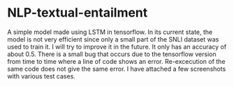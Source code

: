 # NLP-textual-entailment
A simple model made using LSTM in tensorflow. In its current state, the model is not very efficient since only a small part of the SNLI dataset was used to train it. I will try to improve it in the future. It only has an accuracy of about 0.5.
There is a small bug that occurs due to the tensorflow version from time to time where a line of code shows an error. Re-excecution of the same code does not give the same error. I have attached a few screenshots with various test cases.
